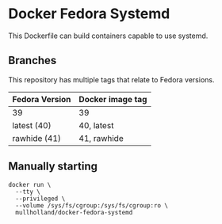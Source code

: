 Docker Fedora Systemd
=====================

This Dockerfile can build containers capable to use systemd.

Branches
--------

This repository has multiple tags that relate to Fedora versions.

Fedora Version|Docker image tag|
|--------------|----------------|
| 39           | 39             |
| latest (40)  | 40, latest     |
| rawhide (41) | 41, rawhide    |

Manually starting
-----------------

```shell
docker run \
  --tty \
  --privileged \
  --volume /sys/fs/cgroup:/sys/fs/cgroup:ro \
  mullholland/docker-fedora-systemd
```
